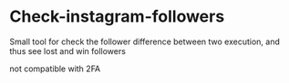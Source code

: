 # Check-instagram-followers

Small tool for check the follower difference between two execution, and thus see lost and win followers

not compatible with 2FA